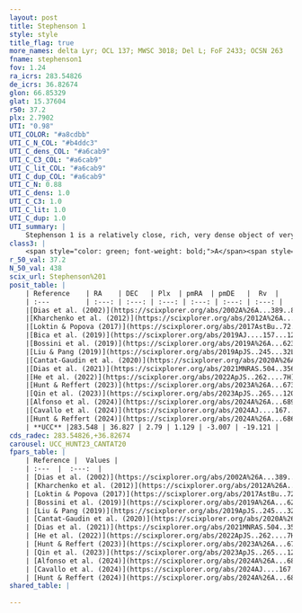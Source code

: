 ```yaml
---
layout: post
title: Stephenson 1
style: style
title_flag: true
more_names: delta Lyr; OCL 137; MWSC 3018; Del L; FoF 2433; OCSN 263
fname: stephenson1
fov: 1.24
ra_icrs: 283.54826
de_icrs: 36.82674
glon: 66.85329
glat: 15.37604
r50: 37.2
plx: 2.7902
UTI: "0.98"
UTI_COLOR: "#a8cdbb"
UTI_C_N_COL: "#b4ddc3"
UTI_C_dens_COL: "#a6cab9"
UTI_C_C3_COL: "#a6cab9"
UTI_C_lit_COL: "#a6cab9"
UTI_C_dup_COL: "#a6cab9"
UTI_C_N: 0.88
UTI_C_dens: 1.0
UTI_C_C3: 1.0
UTI_C_lit: 1.0
UTI_C_dup: 1.0
UTI_summary: |
    Stephenson 1 is a relatively close, rich, very dense object of very high C3 quality. It is very well-studied in the literature.
class3: |
    <span style="color: green; font-weight: bold;">A</span><span style="color: green; font-weight: bold;">A</span>
r_50_val: 37.2
N_50_val: 438
scix_url: Stephenson%201
posit_table: |
    | Reference    | RA    | DEC   | Plx  | pmRA  | pmDE   |  Rv  |
    | :---         | :---: | :---: | :---: | :---: | :---: | :---: |
    |[Dias et al. (2002)](https://scixplorer.org/abs/2002A%26A...389..871D) | 283.375 | 36.917 | -- | 1.4 | -2.46 | -27.47 |
    |[Kharchenko et al. (2012)](https://scixplorer.org/abs/2012A%26A...543A.156K) | 283.515 | 36.805 | -- | 1.95 | -3.48 | -- |
    |[Loktin & Popova (2017)](https://scixplorer.org/abs/2017AstBu..72..257L) | 283.38 | 36.917 | -- | 1.4 | -2.46 | -27.5 |
    |[Bica et al. (2019)](https://scixplorer.org/abs/2019AJ....157...12B) | 283.601 | 36.87 | -- | -- | -- | -- |
    |[Bossini et al. (2019)](https://scixplorer.org/abs/2019A%26A...623A.108B) | 283.568 | 36.899 | -- | -- | -- | -- |
    |[Liu & Pang (2019)](https://scixplorer.org/abs/2019ApJS..245...32L) | 283.536 | 36.901 | 2.783 | 1.19 | -2.975 | -- |
    |[Cantat-Gaudin et al. (2020)](https://scixplorer.org/abs/2020A%26A...640A...1C) | 283.568 | 36.899 | 2.779 | 1.11 | -3.01 | -- |
    |[Dias et al. (2021)](https://scixplorer.org/abs/2021MNRAS.504..356D) | 283.523 | 36.932 | 2.776 | 1.16 | -2.998 | -18.895 |
    |[He et al. (2022)](https://scixplorer.org/abs/2022ApJS..262....7H) | 283.387 | 35.762 | 2.78 | 1.15 | -3.014 | -- |
    |[Hunt & Reffert (2023)](https://scixplorer.org/abs/2023A%26A...673A.114H) | 283.578 | 36.881 | 2.798 | 1.121 | -3.018 | -20.127 |
    |[Qin et al. (2023)](https://scixplorer.org/abs/2023ApJS..265...12Q) | 283.6 | 36.87 | 2.8 | 1.15 | -3.07 | -18.46 |
    |[Alfonso et al. (2024)](https://scixplorer.org/abs/2024A%26A...689A..18A) | 283.549 | 36.826 | 2.75 | 1.106 | -2.948 | -- |
    |[Cavallo et al. (2024)](https://scixplorer.org/abs/2024AJ....167...12C) | 283.508 | 36.825 | 2.795 | -- | -- | -- |
    |[Hunt & Reffert (2024)](https://scixplorer.org/abs/2024A%26A...686A..42H) | 283.578 | 36.881 | 2.798 | 1.121 | -3.018 | -20.127 |
    | **UCC** |283.548 | 36.827 | 2.79 | 1.129 | -3.007 | -19.121 | 
cds_radec: 283.54826,+36.82674
carousel: UCC_HUNT23_CANTAT20
fpars_table: |
    | Reference |  Values |
    | :---  |  :---:  |
    | [Dias et al. (2002)](https://scixplorer.org/abs/2002A%26A...389..871D) | `E(B-V)=0.04, Dist=390.0, Age=7.731` |
    | [Kharchenko et al. (2012)](https://scixplorer.org/abs/2012A%26A...543A.156K) | `e_bv=0.031, distance=373, log_age=7.52` |
    | [Loktin & Popova (2017)](https://scixplorer.org/abs/2017AstBu..72..257L) | `E(B-V)=0.04, Dmod=7.842, logt=7.731` |
    | [Bossini et al. (2019)](https://scixplorer.org/abs/2019A%26A...623A.108B) | `AV=0.157, Dist=7.71, logA=7.435, Fe/H=0.0` |
    | [Liu & Pang (2019)](https://scixplorer.org/abs/2019ApJS..245...32L) | `Age=0.046, Z=0.25` |
    | [Cantat-Gaudin et al. (2020)](https://scixplorer.org/abs/2020A%26A...640A...1C) | `AVNN=0.22, DMNN=7.68, AgeNN=7.45` |
    | [Dias et al. (2021)](https://scixplorer.org/abs/2021MNRAS.504..356D) | `Av=0.225, Dist=355, logage=7.632, [Fe/H]=0.055` |
    | [He et al. (2022)](https://scixplorer.org/abs/2022ApJS..262....7H) | `A0=0.45, logAge=7.55` |
    | [Hunt & Reffert (2023)](https://scixplorer.org/abs/2023A%26A...673A.114H) | `AV50=0.174, diffAV50=0.643, MOD50=7.726, logAge50=7.425` |
    | [Qin et al. (2023)](https://scixplorer.org/abs/2023ApJS..265...12Q) | `E(B-V)=0.05, m-M=7.61, logt=7.65` |
    | [Alfonso et al. (2024)](https://scixplorer.org/abs/2024A%26A...689A..18A) | `AV=0.21822, MOD=7.68073, logAge=7.60099, Z=0.05518` |
    | [Cavallo et al. (2024)](https://scixplorer.org/abs/2024AJ....167...12C) | `AV50=0.62, dMod50=7.87, logAge50=7.24, [Fe/H]50=0.0` |
    | [Hunt & Reffert (2024)](https://scixplorer.org/abs/2024A%26A...686A..42H) | `MassJ=236.707` |
shared_table: |
    
---
```

